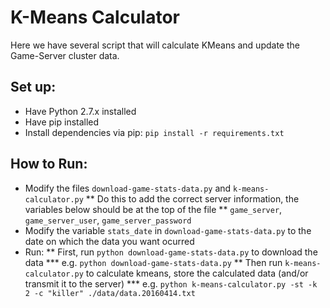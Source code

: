 # K-Means Calculator

Here we have several script that will calculate KMeans and update the 
Game-Server cluster data.

## Set up:

* Have Python 2.7.x installed
* Have pip installed
* Install dependencies via pip: `pip install -r requirements.txt`

## How to Run:
* Modify the files `download-game-stats-data.py` and `k-means-calculator.py`
** Do this to add the correct server information, the variables below should be at the top of the file
** `game_server`, `game_server_user`, `game_server_password`
* Modify the variable `stats_date` in `download-game-stats-data.py` to the date on which the data you want ocurred
* Run:
** First, run `python download-game-stats-data.py` to download the data
*** e.g. `python download-game-stats-data.py`
** Then run `k-means-calculator.py` to calculate kmeans, store the calculated data (and/or transmit it to the server)
*** e.g. `python k-means-calculator.py -st -k 2 -c "killer" ./data/data.20160414.txt`